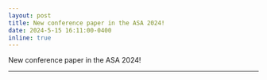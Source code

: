 ```yaml
---
layout: post
title: New conference paper in the ASA 2024!
date: 2024-5-15 16:11:00-0400
inline: true
---
```



New conference paper in the ASA 2024!


***

